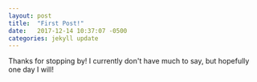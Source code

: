 ```yaml
---
layout: post
title:  "First Post!"
date:   2017-12-14 10:37:07 -0500
categories: jekyll update
---
```

Thanks for stopping by! I currently don't have much to say, but hopefully one day I will!
